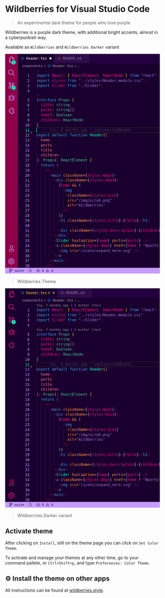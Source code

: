 # Wildberries for Visual Studio Code

> An experimental dark theme for people who love purple

Wildberries is a purple dark theme, with additional bright accents, almost in a cyberpunkish way.

Available as `Wildberries` and `Wildberries Darker` variant

![wildberries vscode screenshot](https://raw.githubusercontent.com/gbgabo/wildberries-vscode-theme/main/screenshot.png)

> Wildberries Theme

![wildberries darker vscode screenshot](https://raw.githubusercontent.com/gbgabo/wildberries-vscode-theme/main/screenshot2.png)

> Wildberrries Darker variant

## Activate theme

After clicking on `Install`, still on the theme page you can click on `Set Color Theme`.

To activate and manage your themes at any other time, go to your command pallete, or `Ctrl+Shift+p`, and type `Preferences: Color Theme`.

## ⚙️ Install the theme on other apps

All instructions can be found at [wildberries.style](https://wildberries.style/).

